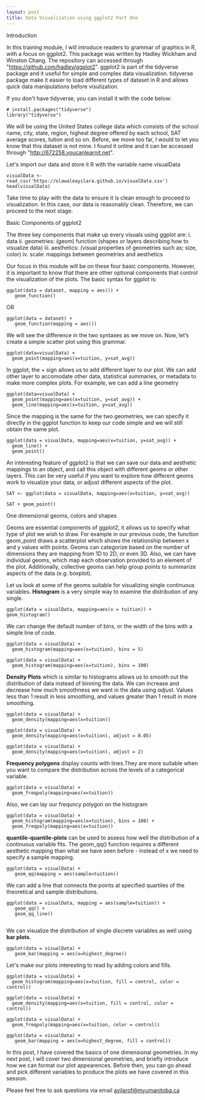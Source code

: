 ```yaml
---
layout: post
title: Data Visualization using ggplot2 Part One
---
```


Introduction

In this training module, I will introduce readers to grammar of graphics in R, with a focus on ggplot2. This package was written by Hadley Wickham and Winston Chang. The repository can accessed through "https://github.com/hadley/ggplot2". ggplot2 is part of the tidyverse package and it useful for simple and complex data visualization. tidyverse package make it easier to load different types of dataset in R and allows quick data manipulations before visulization. 

If you don't have tidyverse, you can install it with the code below:


```{r}
# install.packages("tidyverse")
library("tidyverse")
```

We will be using the United States college data which consists of the school name, city, state, region, highest degree offered by each school, SAT average scores, tution and so on.  Before, we move too far, I would to let you know that this dataset is not mine. I found it online and it can be accessed through "http://672258.youcanlearnit.net". 

Let's import our data and store it R with the variable name visualData

```{r}
visualData <- read_csv('https://olawaleayilara.github.io/visualData.csv')
head(visualData)
```
Take time to play with the data to ensure it is clean enough to proceed to visualization. In this case, our data is reasonably clean. Therefore, we can proceed to the next stage. 


Basic Components of ggplot2
 
The three key components that make up every visuals using ggplot are: 
i. data 
ii. geometries: (geom) function (shapes or layers describing how to visualize data)
iii. aesthetics: (visual properties of geometries such as; size, color) 
iv. scale: mappings between geometries and aesthetics 

Our focus in this module will be on these four basic components. However, it is important to know that there are other optional components that control the visualization of the plots. The basic syntax for ggplot is:


```
ggplot(data = dataset, mapping = aes()) + 
   geom_function()
```
OR

```
ggplot(data = dataset) + 
   geom_function(mapping = aes())
```
We will see the difference in the two syntaxes as we move on. Now, let’s create a simple scatter plot using this grammar.

```{r}
ggplot(data=visualData) +
  geom_point(mapping=aes(x=tuition, y=sat_avg))
```

In ggplot, the $+$ sign allows us to add different layer to our plot. We can add other layer to accomodate other data, statistical summaries, or metadata to make more complex plots. For example, we can add a line geometry

```{r}
ggplot(data=visualData) +
  geom_point(mapping=aes(x=tuition, y=sat_avg)) +
  geom_line(mapping=aes(x=tuition, y=sat_avg))
```

Since the mapping is the same for the two geometries, we can specify it directly in the ggplot function to keep our code simple and we will still obtain the same plot.

```{r}
ggplot(data = visualData, mapping=aes(x=tuition, y=sat_avg)) +
  geom_line() +
  geom_point()
```

An interesting feature of ggplot2 is that we can save our data and aesthetic mappings to an object, and call this object with different geoms or other layers. This can be very useful if you want to explore how different geoms work to visualize your data, or adjust different aspects of the plot.

```{r}
SAT <- ggplot(data = visualData, mapping=aes(x=tuition, y=sat_avg))
```
```{r}
SAT + geom_point()
```

One dimensional geoms, colors and shapes

Geoms are essential components of ggplot2, it allows us to specify what type of plot we wish to draw. For example in our previous code, the function geom_point draws a scatterplot which shows the relationship between x and y values with points. Geoms can categorize based on the number of dimensions they are mapping from 1D to 2D, or even 3D. Also, we can have individual geoms, which map each observation provided to an element of the plot. Additionally, collective geoms can help group points to summarize aspects of the data (e.g. boxplot). 

Let us look at some of the geoms suitable for visualizing single continuous variables. **Histogram** is a very simple way to examine the distribution of any single.

```{r}
ggplot(data = visualData, mapping=aes(x = tuition)) +
geom_histogram()
```


We can change the default number of bins, or the width of the bins with a simple line of code.

```{r}
ggplot(data = visualData) +
  geom_histogram(mapping=aes(x=tuition), bins = 5)
```


```{r}
ggplot(data = visualData) +
  geom_histogram(mapping=aes(x=tuition), bins = 100)
```

**Density Plots** which is similar to histograms allows us to smooth out the distribution of data instead of binning the data. We can increase and decrease how much smoothness we want in the data using *adjust*.  Values less than 1 result in less smoothing, and values greater than 1 result in more smoothing.

```{r}
ggplot(data = visualData) +
  geom_density(mapping=aes(x=tuition))
```

```{r}
ggplot(data = visualData) +
  geom_density(mapping=aes(x=tuition), adjust = 0.05)
```

```{r}
ggplot(data = visualData) +
  geom_density(mapping=aes(x=tuition), adjust = 2)
```


**Frequency polygons** display counts with lines.They are more suitable when you want to compare the distribution across the levels of a categorical variable.
```{r}
ggplot(data = visualData) +
  geom_freqpoly(mapping=aes(x=tuition))
```

Also, we can lay our frequncy polygon on the histogram 
```{r}
ggplot(data = visualData) +
  geom_histogram(mapping=aes(x=tuition), bins = 100) +
  geom_freqpoly(mapping=aes(x=tuition))

```


**quantile-quantile-plots** can be used to assess how well the distribution of a continuous variable fits.  The geom_qq() function requires a different aesthetic mapping than what we have seen before - instead of x we need to specify a sample mapping.

```{r}
ggplot(data = visualData) + 
   geom_qq(mapping = aes(sample=tuition))
```

We can add a line that connects the points at specified quartiles of the theoretical and sample distributions.

```{r}
ggplot(data = visualData, mapping = aes(sample=tuition)) + 
   geom_qq() +
   geom_qq_line()
  
```

We can visualize the distribution of single discrete variables as well using **bar plots**.
```{r}
ggplot(data = visualData) + 
   geom_bar(mapping = aes(x=highest_degree))
```


Let's make our plots interesting to read by adding colors and fills.

```{r}
ggplot(data = visualData) +
  geom_histogram(mapping=aes(x=tuition, fill = control, color = control))
```

```{r}
ggplot(data = visualData) +
  geom_density(mapping=aes(x=tuition, fill = control, color = control))
```

```{r}
ggplot(data = visualData) +
  geom_freqpoly(mapping=aes(x=tuition, color = control))
```

```{r}
ggplot(data = visualData) + 
   geom_bar(mapping = aes(x=highest_degree, fill = control))
```

In this post, I have covered the basics of one dimensional geometries. In my next post, I will cover two dimensional geometries, and briefly introduce how we can format our plot appearences. Before then, you can  go ahead and pick different variables to produce the plots we have covered in this session. 


Please feel free to ask questions via email ayilarof@myumanitoba.ca

